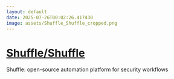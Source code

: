```yaml
---
layout: default
date: 2025-07-26T00:02:26.417430
image: assets/Shuffle_Shuffle_cropped.png
---
```


# [Shuffle/Shuffle](https://github.com/Shuffle/Shuffle)

Shuffle: open-source automation platform for security workflows
